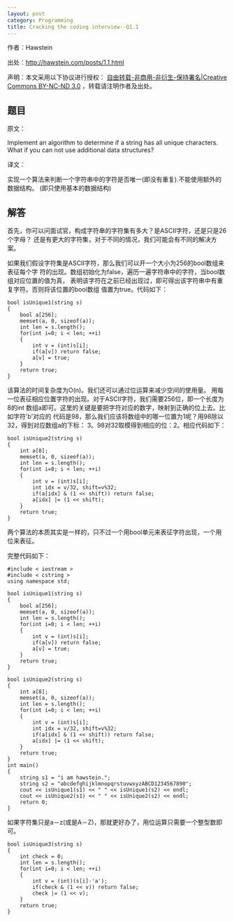 ```yaml
---
layout: post
category: Programming
title: Cracking the coding interview--Q1.1
---
```


作者：Hawstein

出处：<http://hawstein.com/posts/1.1.html>

声明：本文采用以下协议进行授权：
[自由转载-非商用-非衍生-保持署名|Creative Commons BY-NC-ND 3.0](http://creativecommons.org/licenses/by-nc-nd/3.0/deed.zh)
，转载请注明作者及出处。

## 题目

原文：

Implement an algorithm to determine if a string has all unique characters.
What if you can not use additional data structures?

译文：

实现一个算法来判断一个字符串中的字符是否唯一(即没有重复).不能使用额外的数据结构。
(即只使用基本的数据结构)

## 解答

首先，你可以问面试官，构成字符串的字符集有多大？是ASCII字符，还是只是26个字母？
还是有更大的字符集，对于不同的情况，我们可能会有不同的解决方案。

如果我们假设字符集是ASCII字符，那么我们可以开一个大小为256的bool数组来表征每个字
符的出现。数组初始化为false，遍历一遍字符串中的字符，当bool数组对应位置的值为真，
表明该字符在之前已经出现过，即可得出该字符串中有重复字符。否则将该位置的bool数组
值置为true。代码如下：

<pre><code>bool isUnique1(string s)
{
    bool a[256];
    memset(a, 0, sizeof(a));
    int len = s.length();
    for(int i=0; i < len; ++i)
    {
        int v = (int)s[i];
        if(a[v]) return false;
        a[v] = true;
    }
    return true;
}
</code></pre>

该算法的时间复杂度为O(n)。我们还可以通过位运算来减少空间的使用量。
用每一位表征相应位置字符的出现。对于ASCII字符，我们需要256位，即一个长度为8的int
数组a即可。这里的关键是要把字符对应的数字，映射到正确的位上去。比如字符'b'对应的
代码是98，那么我们应该将数组中的哪一位置为1呢？用98除以32，得到对应数组a的下标：
3。98对32取模得到相应的位：2。相应代码如下：

<pre><code>bool isUnique2(string s)
{
    int a[8];
    memset(a, 0, sizeof(a));
    int len = s.length();
    for(int i=0; i < len; ++i)
    {
        int v = (int)s[i];
        int idx = v/32, shift=v%32;
        if(a[idx] & (1 << shift)) return false;
        a[idx] |= (1 << shift);
    }
    return true;
}
</code></pre>

两个算法的本质其实是一样的，只不过一个用bool单元来表征字符出现，一个用位来表征。

完整代码如下：

<pre><code>#include < iostream >
#include < cstring >
using namespace std;

bool isUnique1(string s)
{
    bool a[256];
    memset(a, 0, sizeof(a));
    int len = s.length();
    for(int i=0; i < len; ++i)
    {
        int v = (int)s[i];
        if(a[v]) return false;
        a[v] = true;
    }
    return true;
}

bool isUnique2(string s)
{
    int a[8];
    memset(a, 0, sizeof(a));
    int len = s.length();
    for(int i=0; i < len; ++i)
    {
        int v = (int)s[i];
        int idx = v/32, shift=v%32;
        if(a[idx] & (1 << shift)) return false;
        a[idx] |= (1 << shift);
    }
    return true;
}
int main()
{
    string s1 = "i am hawstein.";
    string s2 = "abcdefghijklmnopqrstuvwxyzABCD1234567890";
    cout << isUnique1(s1) << " " << isUnique1(s2) << endl;
    cout << isUnique2(s1) << " " << isUnique2(s2) << endl;
    return 0;
}
</code></pre>

如果字符集只是a－z(或是A－Z)，那就更好办了，用位运算只需要一个整型数即可。

<pre><code>bool isUnique3(string s)
{
    int check = 0;
    int len = s.length();
    for(int i=0; i < len; ++i)
    {
        int v = (int)(s[i]-'a');
        if(check & (1 << v)) return false;
        check |= (1 << v);
    }
    return true;
}
</code></pre>
